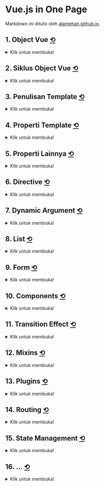 <div id="top"></div>

# Vue.js in One Page

Markdown ini ditulis oleh <a href="https://alamehan.github.io/">alamehan.github.io</a>.

## **1. Object Vue** <a href="#top">⟲</a>

<details>
<summary>Klik untuk membuka!</summary><br>

```HTML
<html>
  <head>
    <title>Belajar Vue.js</title>
    <script src="https://cdn.jsdelivr.net/npm/vue@2.6.14/dist/vue.js"></script>
  </head>

  <body>
    <!-- Container (mount point), sebagai hasil kompilasi Vue -->
    <div id="app">
      <h1>Name: {{ name }}</h1> <!-- Cara 1 -->
      <h1>Age: {{ age }}</h1>
      <h1>{{ `Gender (Pria): ${gender}` }}</h1> <!-- Cara 2 -->
      <h1>{{ `Hobby: ${hobby[0]} ${hobby[1]}` }}</h1>
      <h1>{{ `Children: ${children[1]} & ${children[2]}` }}</h1>
    </div>

    <script>
      // Inisiasi object Vue (yang disimpan ke dalam variable vm)
      vm = new Vue({
        el: '#app',   // el merupakan property
        data: {       // begitupula dengan data
          name: 'Raihan Allaam',
          age: 30,
          gender: true,
          hobby: ['Design', 'Coding', 'Reading'],
          children: {
            1: 'Said',
            2: 'Nabila',
            3: 'Aisyah',
          },
        },
      });
    </script>
  </body>
</html>
```

Mengakses Properti didalam Object Vue menggunakan ```this.$data.name``` atau bisa langsung ```this.name```. Mengakses Properti diluar Object Vue menggunakan ```vm.$data.name``` atau bisa langsung ```vm.name```. Selain mount ditulis dengan cara:

```Javascript
vm = new Vue({ 
  el: '#app' ,
  ...
})
```

Bisa juga dengan cara berikut:

```Javascript
vm = new Vue({
  ...
})
vm.$mount('#app')
```

</details>

## **2. Siklus Object Vue** <a href="#top">⟲</a>

<details>
<summary>Klik untuk membuka!</summary><br>

```HTML
<html>
  <head>
    <title>Belajar Vue.js</title>
    <script src="https://cdn.jsdelivr.net/npm/vue@2.6.14/dist/vue.js"></script>
  </head>

  <body>
    <div id="app">
      <h1>{{ message }}</h1>
    </div>

    <script>
      vm = new Vue({
        el: '#app',
        data: {
          message: 'Hello World!',
        },
        beforeCreate() {
          console.log(`1. Before Create: message = ${this.message}`);
        },
        created() {
          console.log(`2. Created: message = ${this.message}`);
        },
        beforeMount() {
          console.log(`3. Before Mount: el = ${this.$el.textContent}`);
        },
        mounted() {
          console.log(`4. Mounted: el = ${this.$el.textContent}`);
        },
        beforeUpdate() {
          console.log(`5. Before Update: el = ${this.$el.textContent}`);
        },
        updated() {
          console.log(`6. Updated: el = ${this.$el.textContent}`);
        },
        beforeDestroy() {
          console.log(`7. Before Destroy`);
        },
        destroyed() {
          console.log(`8. Destroyed`);
        },
      });

      // Jika perintah di bawah ini diaktifkan, HOOK 5 & 6 akan ke-trigger
      // vm.message = 'Selamat Datang!';

      // Jika perintah di bawah ini diaktifkan, HOOK 7 & 8 akan ke-trigger
      // vm.$destroy()
    </script>
  </body>
</html>
```

Gunakan Console di Developer Tools-nya Google Chrome. Siklus Object Vue terdiri dari CREATE-MOUNT-UPDATE-DESTROY:
1. HOOK 1: ```beforeCreate()``` ➜ Belum bisa mengakses variabel message
2. HOOK 2: ```created()``` ➜ Sudah bisa mengakses & memanipulasi variabel message
3. HOOK 3: ```beforeMount()``` ➜ Sudah bisa mengakses DOM, namun Data belum dirender dengan Template
4. HOOK 4: ```mounted()``` ➜ Sudah bisa mengakses DOM & Data sudah dirender dengan Template
5. HOOK 5: ```beforeUpdate()``` ➜ Disini variabel message masih bernilai 'Hello World!' Padahal sudah diupdate dengan perintah vm.message = "Selamat Datang!" (lihat dibawah Object Vue ini)
6. HOOK 6: ```updated()``` ➜ Disini variabel message sudah terupdate menjadi 'Selamat Datang!'
7. HOOK 7: ```beforeDestroy()``` ➜ Terjadi sebelum Component dihapus
8. HOOK 8: ```destroyed()``` ➜ Terjadi setelah Object Vue dihapus

Nantinya masing-masing hook dapat dimanfaatkan untuk menjalankan suatu perintah tertentu.

</details>

## **3. Penulisan Template** <a href="#top">⟲</a>

<details>
<summary>Klik untuk membuka!</summary><br>

```HTML
<html>
  <head>
    <title>Belajar Vue.js</title>
    <script src="https://cdn.jsdelivr.net/npm/vue@2.6.14/dist/vue.js"></script>
    <style>
      .title {
        color: green;
      }
    </style>
  </head>

  <body>
    <div id="app">
      <h1>{{ message }}</h1> <!-- Baca data text -->
      <h1 v-once>{{ message }}</h1> <!-- Agar nilai tidak dapat diubah -->
      <h1 v-html="message_html"></h1> <!-- Baca data RAW HTML -->
      <h1 v-bind:class="class_h1">{{ message }}</h1> <!-- Baca data attribute -->
      <h1 :class="class_h1">{{ message }}</h1> <!-- Shorthand untuk v-bind -->
    </div>

    <script>
      vm = new Vue({
        el: '#app',
        data: {
          message: 'Hello World!', // Data text
          message_html: "<span style='color:red'>Hello World!</span>", // Data RAW HTML
          class_h1: 'title', // Data attribute (class CSS)
        },
      });
    </script>
  </body>
</html>
```

Template Vue (mustache ```{{ ... }}```) mendukung JavaScript Expressions, seperti ```{{ `Diskon: ${total * 10%}` }}```, ```{{ ok ? 'YES' : 'NO' }}```, ```{{ message.split('').reverse().join('') }}```. Atau jika dalam bentuk atribut HTML maka penulisannya dengan cara di-binding, contohnya sebagai berikut ```<h1 :id="`product-${index}`"></h1>```.

</details>

## **4. Properti Template** <a href="#top">⟲</a>

<details>
<summary>Klik untuk membuka!</summary><br>

```HTML
<html>
  <head>
    <title>Belajar Vue.js</title>
    <script src="https://cdn.jsdelivr.net/npm/vue@2.6.14/dist/vue.js"></script>
  </head>

  <body>
    <div id="app"></div>

    <script>
      vm = new Vue({
        el: '#app',
        data: {
          message1: 'Hello World!',
          message2: 'Halo Dunia!',
        },
        template: `<h1>{{ message1 }}</h1>`, // Properti Template
        render(createElement) { // Method Render
          return createElement('h1', this.message2);
        },
      });
    </script>
  </body>
</html>
```

Properti Template: Sejauh ini kita menulis template langsung di kode HTML. Namun Vue juga menyediakan cara lain untuk mendefinisikan Template yang menyatu dengan Object Vue itu sendiri, melalui Properti ```template```.

Method Render: Alternatif lain kita bisa juga menggunakan Method Render yang berfungsi menampilkan konten yang didefinisikan.

Catatan: Dalam contoh diatas Method Render mengembalikan fungsi ```createElement``` untuk menciptakan elemen HTML ```h1``` yang berisi nilai dari variabel ```message2```. Jika Properti Template & Method Render dua-duanya ada, maka Properti Template diabaikan.

</details>

## **5. Properti Lainnya** <a href="#top">⟲</a>

<details>
<summary>Klik untuk membuka!</summary><br>

```HTML
<html>
  <head>
    <title>Belajar Vue.js</title>
    <script src="https://cdn.jsdelivr.net/npm/vue@2.6.14/dist/vue.js"></script>
    <style>
      /* ⚠️ Style disimpan disini (jika ada) */
    </style>
  </head>

  <body>
    <div id="app">
      <!-- Implementasi properti methods -->
      <h1>{{ counter }}</h1>
      <button onclick="vm.decrement()">-</button>
      <button onclick="vm.increment()">+</button><hr>

      <!-- Implementasi properti computed -->
      {{ fullName }}<hr>

      <!-- Implementasi properti filters -->
      <h1>Upper: {{ message | upper() }}</h1> <!-- Atau bisa juga hanya 'upper' saja -->
      <h1>Reverse: {{ message | reverse }}</h1>
      <h1>Upper & Reverse: {{ message | upper | reverse }}</h1><hr>
      <h1>{{ price | formatCurrency('USD') }}</h1>
      <h1>{{ price | formatCurrency('IDR') }}</h1>
    </div>

    <script>
      vm = new Vue({
        el: '#app',
        data: {
          counter: 0,
          firstName: 'Raihan',
          lastName: 'Allaam',
          message: 'Hello World!',
          price: 500000,
        },

        methods: { // Properti methods
          increment() {
            this.counter++;
          },
          decrement() {
            this.counter--;
          },
        },

        computed: { // Properti computed
          fullName() {
            return `${this.firstName} ${this.lastName}`;
          },
        },

        filters: { // Properti filters
          upper(text) {
            return text.toUpperCase();
          },
          reverse(text) {
            return text.split('').reverse().join('');
          },
          formatCurrency(value, currency) {
            var formatter = new Intl.NumberFormat('id-ID', {
              style: 'currency',
              currency: currency,
              minimumFractionDigits: 2,
            });
            return formatter.format(value);
          },
        },
      });
    </script>
  </body>
</html>
```

Properti methods: Cocok untuk kasus jika ada Action/Event yang memanggil fungsi. Contohnya: fungsi untuk mengevaluasi suatu nilai, menampilkan pesan, mengubah variabel, dll.

Properti computed: Cocok untuk kasus mengembalikan nilai (Return Value), memakai/bergantung pada property data yang didefinisikan. Meskipun bentuknya fungsi, namun fungsi pada Computed tidak memiliki parameter dan oleh Vue tidak dianggap sebagai fungsi. Artinya kita tidak bisa memanggilnya dengan ```this.fullName()``` melainkan ```this.fullName``` layaknya variabel. Jadi Computed ini tepat digunakan sebagai variabel yang nilainya berasal dari variabel lain.

Properti filters: Cocok untuk kasus memanipulasi tampilan/format text pada suatu Template. Filter ditulis dengan menggunakan simbol ```|``` atau "pipe". Hal ini berbeda dengan Methods: ```vm.upper()``` & Computed: ```vm.fullName```, Filters tidak bisa dipanggil dari Object Vue.

Catatan: Deklarasi Filters juga bisa dilakukan diluar Object Vue (terpisah), contoh:

```Javascript
Vue.filter('upper', function(value) {
  return value.toUpperCase()
}) 
var vm = new Vue({
  // ...
})
```

</details>

## **6. Directive** <a href="#top">⟲</a>

<details>
<summary>Klik untuk membuka!</summary><br>

Directive merupakan atribut khusus yang disematkan pada elemen atau markup HTML sebagai penanda bahwa elemen DOM tersebut akan dikenai perlakuan tertentu oleh Vue.

1. ```v-html:``` ➜ Untuk menampilkan data berupa kode HTML.
2. ```v-text:``` ➜ Untuk menampilkan string biasa, sama dengan mustache ```{{ }}```.
3. ```v-once:``` ➜ Agar nilai variabel pada template tidak bisa diubah-ubah lagi (constant).
4. ```v-show:``` ➜ Untuk show/hide suatu elemen DOM. Dibalik layar pakai properti ```display``` pada CSS.
5. ```v-if:```, ```v-else-if```:, ```v-else```: ➜ Untuk merender/tidak merender suatu elemen DOM.
6. ```v-on:``` ➜ Berperan sebagai sebuah event listener pada elemen HTML/komponen Vue.
7. ```v-bind:``` ➜ Untuk mem-binding atribut HTML/komponen agar nilainya terupdate secara reactive sesuai dengan datanya.

Catatan:
1. Penulisan directive ```v-on:``` dapat disingkat menjadi ```@```
2. Penulisan directive ```v-bind:``` dapat disingkat menjadi ```:```

Ragam directive event:
1. ```@click``` ➜ Ketika mouse diklik
2. ```@mouseover``` ➜ Ketika mouse berada di area elemen
3. ```@mouseenter``` ➜ Ketika mouse masuk ke area elemen
4. ```@mouseout``` ➜ Ketika mouse keluar dari area elemen
5. ```@mousedown``` ➜ Sama dengan ```v-on:click```
6. ```@keyup``` ➜ Ketika keyboard up pada elemen (biasanya digunakan pada elemen input)
7. ```@keydown``` ➜ Ketika keyboard down pada elemen (biasanya digunakan pada elemen input)
8. ```@submit``` ➜ Ketika form di submit

Ragam modifier:
1. ```.once``` ➜ hanya boleh dilakukan sekali saja (misalnya klik, enter, dll)
2. ```.prevent``` ➜ Modifier ini berfungsi agar halaman tidak di-redirect
3. ```.enter``` ➜ Modifier ini akan bereaksi ketika keyboard Enter ditekan
4. ```.tab``` ➜ Modifier ini akan bereaksi ketika keyboard Tab ditekan
5. ```.delete``` ➜ mMdifier ini akan bereaksi ketika keyboard Delete atau Backspace ditekan
6. ```.esc``` ➜ Modifier ini akan bereaksi ketika keyboard Escape ditekan
7. ```.space``` ➜ Modifier ini akan bereaksi ketika keyboard Spasi ditekan
8. ```.native``` ➜ Modifier ini akan listen native event pada elemen root dari komponen
9. ```.ctrl``` ➜ Modifier ini akan bereaksi ketika keyboard Ctrl ditekan
10. ```.alt``` ➜ Modifier ini akan bereaksi ketika keyboard Alt ditekan
11. ```.shift``` ➜ Modifier ini akan bereaksi ketika keyboard Shift ditekan

Kita juga bisa menangani klik kiri/kanan/tengah pada mouse dengan modifier ```.left```, ```.right```, dan ```.middle```.
  
Sejak versi 2.5.0+, Vue menambahkan modifier ```.exact``` untuk memastikan bahwa event hanya akan dijalankan ketika key tersebut saja yang diklik. Dalam contoh (lihat di bawah) Button tanpa modifier ```.exact``` akan menjalankan ```info()``` ketika SHIFT ditekan meskipun saat yang bersamaan ALT/dll juga di tekan. Sedangkan Button dengan modifier ```.exact``` akan menjalankan ```info()``` HANYA ketika SHIFT ditekan, tidak menekan key lainnya.

> ⚠️ Source code di bawah ini menggunakan assets gambar

```HTML
<html>
  <head>
    <title>Belajar Vue.js</title>
    <script src="https://cdn.jsdelivr.net/npm/vue@2.6.14/dist/vue.js"></script>
    <style>
      .title {
        color: green;
        font-weight: bold;
      }
    </style>
  </head>

  <body>
    <div id="app">
      <p v-html="message_html"></p> <!-- 1. v-html -->
      <p v-text="message_text "></p> <!-- 2. v-text -->
      <p v-once>{{ message_text }}</p> <!-- 3. v-once -->
      <p v-show="displayMessage">Message Show {{ message_show }}</p> <!-- 4. v-show -->
      <hr>

      <!-- 5. v-if, v-else-if, v-else -->
      <div v-if="content">
        <h2>Judul</h2>
        <p>Paragraph 1</p>
        <p>Paragraph 2</p>
        <div>
          <div v-if="nilai === 'A'">Sempurna</div>
          <div v-else-if="nilai === 'B'">Bagus</div>
          <div v-else-if="nilai === 'C'">Cukup</div>
          <div v-else>Kurang</div>
        </div>
      </div>
      <hr>

      <!-- 6. v-on -->
      <p>Jumlah Klik: {{ counter }}x</p>
      <button v-on:click="counter += 1">Counter</button><br>
      <button v-on:click="info('Selamat Datang!')">Alert</button>
      <button @click.once="info('1X Klik Saja')">Alert + Modifier .once</button>
      <hr>
      <a href="http://google.com" @click="info('Go to link')">Tanpa Prevent</a><br>
      <a href="http://google.com" @click.prevent="info('Hold!')">Dengan Prevent</a><br>
      <hr>
      <input @keyup.enter="info('BOOOM! ' + $event.target.value)" value="Tekan enter" /><br>
      <button @click.ctrl="info('BOOOM!')">CTRL + CLICK</button>
      <br>
      <button @click.shift="info('BOOOM!')">SHIFT + CLICK</button>
      <button @click.shift.exact="info('BOOOM!')">SHIFT + CLICK</button>
      <br>
      <button @click.left="info('BOOOM!')">Klik Kiri</button>
      <button @click.right="info('BOOOM!')">Klik Kanan</button>
      <button @click.middle="info('BOOOM!')">Klik Tengah</button>
      <br>

      <!-- 7. v-bind -->
      <img v-bind:src="`assets/${imageSrc}`" />
      <div :class="classA">BINDING! STYLE CSS!</div>
    </div>

    <script>
      vm = new Vue({
        el: '#app',
        data: {
          message_html: "<span style='color:red'>Hello HTML!</span>",
          message_text: 'Hello World!',
          message_show: 'ON',
          displayMessage: true, // Coba ganti dengan false
          content: true, // Coba ganti dengan false
          nilai: 'A',
          counter: 0,
          imageSrc: 'logo1.png',
          classA: 'title',
        },
        methods: {
          info(text) {
            alert(text);
          },
        },
      });

      // Update data message (tidak berpengaruh pada v-once)
      vm.message_text = 'Halo Dunia! (Updated)';

      // Dalam 3 detik, 'logo1.png' akan berubah menjadi 'logo2.png'
      setTimeout(() => {
        vm.imageSrc = 'logo2.png';
      }, 3000);
    </script>
  </body>
</html>
```

Contoh ```v-bind``` lainnya:

```HTML
<a :href="url"></a>
<img :src="'images/' + imageSrc">
<div :class="[classA, classB]"></div>
<div :class="{ red: isRed }"></div>
<div :style="{ fontSize: size + 'px' }"></div>
<img v-bind="{ id: imageID, src: imageSrc }" />
```

</details>

## **7. Dynamic Argument** <a href="#top">⟲</a>

<details>
<summary>Klik untuk membuka!</summary><br>

Sejak versi 2.6.0, kita bisa menggunakan argumen dinamis pada sebuah directive:

```HTML
<html>
  <head>
    <title>Belajar Vue.js</title>
    <script src="https://cdn.jsdelivr.net/npm/vue@2.6.14/dist/vue.js"></script>
    <style>
      .title {
        color: red;
        font-weight: bold;
      }
    </style>
  </head>

  <body>
    <div id="app">
      <button v-on:click="info('Hello World!')">Button 1</button>
      <button v-on:[nama_event]="info('Hello World!')">Button 2</button> <!-- Dinamis -->
      <br>
      <button @click="info('Hello World!')">Button 3</button>
      <button @[nama_event]="info('Hello World!')">Button 4</button> <!-- Dinamis -->
      <hr>
      <div v-bind:class="classA">STANDARD 1</div>
      <div v-bind:[nama_atribut]="classA">DYNAMIC 1</div> <!-- Dinamis -->
      <br>
      <div :class="classA">STANDARD 2</div>
      <div :[nama_atribut]="classA">DYNAMIC 2</div> <!-- Dinamis -->
    </div>

    <script>
      vm = new Vue({
        el: '#app',
        data: {
          nama_event: 'click', // Coba ganti dengan "mouseover"
          nama_atribut: 'class', // Coba ganti dengan "style"
          classA: 'title',
        },
        methods: {
          info(text) {
            alert(text);
          },
        },
      });
    </script>
  </body>
</html>
```

</details>

## **8. List** <a href="#top">⟲</a>

<details>
<summary>Klik untuk membuka!</summary><br>

Data dalam bentuk list/daftar yang bisa berupa array, objek atau collection (array dari objek) bisa kita tampilkan dengan mudah menggunakan Vue. Vue mempunyai directive v-for yang berfungsi untuk melakukan perulangan.

> ⚠️ Source code di bawah ini menggunakan assets gambar

```HTML
<html>
  <head>
    <title>Belajar Vue.js</title>
    <script src="https://cdn.jsdelivr.net/npm/vue@2.6.14/dist/vue.js"></script>
  </head>

  <body>
    <div id="app">
      <!-- 1A. Menampilkan data Array -->
      <ul>
        <li v-for="buku in books_array">{{ buku }}</li><br>
      </ul>

      <!-- 1B. Menampilkan data Array + Index -->
      <ul>
        <li v-for="(buku, index) in books_array">{{ `${index+1}: ${buku}` }}</li><br>
      </ul>

      <!-- 1C. Menggunakan tag template (Array) -->
      <ul>
        <template v-for="buku in books_array">
          <li>{{ buku }}</li>
        </template>
      </ul>
      <hr>

      <!-- 2A. Menampilkan data Object -->
      <ul>
        <li v-for="buku of books_object">{{ buku }}</li><br>
      </ul>

      <!-- 2B. Menampilkan data Object + Key -->
      <ul>
        <li v-for="(buku, key) of books_object">{{ `${key}: ${buku}` }}</li><br>
      </ul>

      <!-- 2C. Menggunakan tag template (Object) -->
      <ul>
        <template v-for="buku of books_object">
          <li>{{ buku }}</li>
        </template>
      </ul>
      <hr>

      <!-- 3A. Menampilkan data Collection -->
      <table border=1>
        <tr v-for="buku of books_collection">
          <td>
            <img :src="`assets/${buku.img}`" width="100">
          </td>
          <td>
            {{ `ID: ${buku.id}` }}<br>
            {{ `Judul: ${buku.judul}` }}<br>
            {{ `Harga: ${buku.harga}` }}<br>
          </td>
        </tr>
      </table>
      <hr>

      <!-- 3B. Menampilkan data Collection + Kondisi -->
      <table border=1>
        <tr v-for="buku of books_collection" v-if="buku.harga>60000">
          <td>
            <img :src="`assets/${buku.img}`" width="100">
          </td>
          <td>
            {{ `ID: ${buku.id}` }}<br>
            {{ `Judul: ${buku.judul}` }}<br>
            {{ `Harga: ${buku.harga}` }}<br>
          </td>
        </tr>
      </table>
      <hr>

      <!-- 3C. Menampilkan data Collection + Filter -->
      <table border=1>
        <tr v-for="buku of lebihDari70Ribu">
          <td>
            <img :src="`assets/${buku.img}`" width="100">
          </td>
          <td>
            {{ `ID: ${buku.id}` }}<br>
            {{ `Judul: ${buku.judul}` }}<br>
            {{ `Harga: ${buku.harga}` }}<br>
          </td>
        </tr>
      </table>
      <hr>
    </div>

    <script>
      vm = new Vue({
        el: '#app',
        data: {
          books_array: ['Buku A', 'Buku B', 'Buku C', 'Buku D'],

          books_object: {
            id: 99,
            judul: 'Buku Koding',
            harga: 50000
          },

          books_collection: [
            { id: 1, judul: 'Buku Koding A', harga: 50000, img: 'cover-1.jpg' },
            { id: 2, judul: 'Buku Koding B', harga: 60000, img: 'cover-2.jpg' },
            { id: 3, judul: 'Buku Koding C', harga: 70000, img: 'cover-3.jpg' },
            { id: 4, judul: 'Buku Koding D', harga: 80000, img: 'cover-4.jpg' },
          ]
        },

        computed: {
          lebihDari70Ribu() {
            return this.books_collection.filter((buku) => {
              return buku.harga > 70000
            })
          }
        }
      });

      // 4A. Mengubah data pada Array
      vm.$set(vm.books_array, 1, 'Buku B (NEW)');

      // 4B. Mengubah data pada Object
      vm.$set(vm.books_object, 'judul', 'Buku Koding (NEW)')
    </script>
  </body>
</html>
```

</details>

## **9. Form** <a href="#top">⟲</a>

<details>
<summary>Klik untuk membuka!</summary><br>

**⚠️ BELUM DIRANGKUM ⚠️**

```HTML
<html>
  <head>
    <title>Belajar Vue.js</title>
    <script src="https://cdn.jsdelivr.net/npm/vue@2.6.14/dist/vue.js"></script>
    <style>
      /* ⚠️ Style disimpan disini (jika ada) */
    </style>
  </head>

  <body>
    <!-- ⚠️ Kode HTML disimpan disini -->

    <script>
      /* ⚠️ Script (Vue) disimpan disini */
    </script>
  </body>
</html>
```

</details>

## **10. Components** <a href="#top">⟲</a>

<details>
<summary>Klik untuk membuka!</summary>

### **👉 10-1. Global Component**

Bisa dipakai di mana saja, di ```<div id="app1">...</div>```, ```<div id="app2">...</div>```, dst.

```HTML
<html>
  <head>
    <title>Belajar Vue.js</title>
    <script src="https://cdn.jsdelivr.net/npm/vue@2.6.14/dist/vue.js"></script>
  </head>

  <body>
    <div id="app1">
      <component-a></component-a>
      <component-b></component-b>
    </div>

    <script>
      Vue.component('component-a', {
        template: `<h1>Component A</h1>`
      })

      Vue.component('component-b', {
        data() {
          return {
            message: 'Component B'
          }
        },
        template: `<h1>{{ message }}</h1>`
      })

      new Vue({
        el: '#app1'
      })
    </script>
  </body>
</html>
```

### **👉 10-2. Local Component**

Hanya bisa dipakai di ```<div id="app1">...</div>```, sesuai dengan yang ditargetkan.

```HTML
<html>
  <head>
    <title>Belajar Vue.js</title>
    <script src="https://cdn.jsdelivr.net/npm/vue@2.6.14/dist/vue.js"></script>
  </head>

  <body>
    <div id="app2">
      <component-c></component-c>
      <component-d></component-d>
    </div>

    <script>
      var ComponentC = {
        template: `<h1>Component C</h1>`,
      }

      var ComponentD = {
        data() {
          return {
            message: 'Component D'
          }
        },
        template: `<h1>{{ message }}</h1>`
      }

      new Vue({
        el: '#app2',
        components: {
          'component-c': ComponentC,
          'component-d': ComponentD,
        }
      })
    </script>
  </body>
</html>
```

### **👉 10-3. Kirim Data ke Component (Props) - Hardcode**

```HTML
<html>
  <head>
    <title>Belajar Vue.js</title>
    <script src="https://cdn.jsdelivr.net/npm/vue@2.6.14/dist/vue.js"></script>
    <style>
      .card {
        background: #efefef;
        border: 1px solid #ddd;
        margin: 3px;
        padding: 6px;
        height: 280px;
        float: left;
      }
    </style>
  </head>

  <body>
    <div id="app3">
      <book judul="Buku A" deskripsi="Koding Easy" img="cover-1.jpg"></book>
      <book judul="Buku B" deskripsi="Design Easy" img="cover-2.jpg"></book>
    </div>

    <script>
      var BookComponent1 = {
        data() {
          return {
            classCard: 'card'
          }
        },
        props: ['judul', 'deskripsi', 'img'], // Note: Tidak bisa menggunakan CamelCase
        template: `
          <div :class=" classCard">
            <h3>{{ judul }}</h3>
            <img :src="'assets/'+img" width=100>
            <p v-html="deskripsi"></p>
          </div>
        `
      }

      new Vue({
        el: '#app3',
        components: {
          'book': BookComponent1,
        }
      })
    </script>
  </body>
</html>
```

### **👉 10-4. Kirim Data ke Component (Props) - Dinamis**

```HTML
<html>
  <head>
    <title>Belajar Vue.js</title>
    <script src="https://cdn.jsdelivr.net/npm/vue@2.6.14/dist/vue.js"></script>
    <style>
      .card {
        background: #efefef;
        border: 1px solid #ddd;
        margin: 3px;
        padding: 6px;
        height: 280px;
        float: left;
      }
    </style>
  </head>

  <body>
    <div id="app4">
      <book v-for="buku in books_collection" :key="buku.id" :judul="buku.judul" :deskripsi="buku.deskripsi" :img="buku.img"></book>
    </div>

    <script>
      var BookComponent1 = {
        data() {
          return {
            classCard: 'card'
          }
        },
        props: ['judul', 'deskripsi', 'img'], // Note: Tidak bisa menggunakan CamelCase
        template: `
          <div :class=" classCard">
            <h3>{{ judul }}</h3>
            <img :src="'assets/'+img" width=100>
            <p v-html="deskripsi"></p>
          </div>
        `
      }

      new Vue({
        el: '#app4',
        components: {
          'book': BookComponent1,
        },
        data: {
          books_collection: [
            { id: 1, judul: 'Buku A', deskripsi: "Koding Easy", img: 'cover-1.jpg' },
            { id: 2, judul: 'Buku B', deskripsi: "Design Easy", img: 'cover-2.jpg' },
            { id: 3, judul: 'Buku C', deskripsi: "Gaming Easy", img: 'cover-3.jpg' },
            { id: 4, judul: 'Buku D', deskripsi: "Living Easy", img: 'cover-4.jpg' },
          ]
        }
      })
    </script>
  </body>
</html>
```

### **👉 10-5. Update Data Parent dari Component**

```HTML
<html>
  <head>
    <title>Belajar Vue.js</title>
    <script src="https://cdn.jsdelivr.net/npm/vue@2.6.14/dist/vue.js"></script>
    <style>
      .card {
        background: #efefef;
        border: 1px solid #ddd;
        margin: 3px;
        padding: 6px;
        height: 280px;
        float: left;
      }
    </style>
  </head>

  <body>
    <div id="app5">
      <h1>Selected: {{ selected_book }}</h1>
      <book v-for="buku in books_collection" :key="buku.id" :book="buku" @dipilih="selected_book = $event"></book>
    </div>

    <script>
      var BookComponent2 = {
        data() {
          return {
            classCard: 'card'
          }
        },
        props: ['book'],
        template: `
          <div :class="classCard">
            <h3>{{ book.judul }}</h3>

            <img :src="'assets/'+book.img" width=100>
            <p v-html="book.deskripsi"></p>
            <p>Rp.{{ book.harga }}</p><br>
            
            <button @click="$emit('dipilih', book.judul)">Select</button>
          </div>
        `
        // @click="$emit('dipilih', book.judul)" ➜ Saat di klik, nilai "book.judul" akan di-emit/
        // di-set ke event "dipilih", dengan demikian @dipilih="selected_book = $event" ➜ (di HTML)
        // artinya selected_book diisi dengan nilai dari $event, yaitu "book.judul".
      }

      new Vue({
        el: '#app5',
        components: {
          'book': BookComponent2,
        },
        data: {
          books_collection: [
            { id: 1, judul: 'Buku A', deskripsi: "Koding Easy", harga: 50000, img: 'cover-1.jpg' },
            { id: 2, judul: 'Buku B', deskripsi: "Design Easy", harga: 60000, img: 'cover-2.jpg' },
            { id: 3, judul: 'Buku C', deskripsi: "Gaming Easy", harga: 70000, img: 'cover-3.jpg' },
            { id: 4, judul: 'Buku D', deskripsi: "Living Easy", harga: 80000, img: 'cover-4.jpg' },
          ],
          selected_book: '',
        }
      })
    </script>
  </body>
</html>
```

### **👉 10-6. Two Way Data Binding di Component**

```HTML
<html>
  <head>
    <title>Belajar Vue.js</title>
    <script src="https://cdn.jsdelivr.net/npm/vue@2.6.14/dist/vue.js"></script>
  </head>

  <body>
    <div id="app6">
      <h1>{{ searchText }}</h1>
      <custom-input :value="searchText" @input="searchText = $event"></custom-input> <!-- CARA RIBET -->
      <custom-input v-model="searchText"></custom-input> <!-- CARA MUDAH -->
    </div>

    <script>
      Vue.component('custom-input', {
        props: ['value'],
        template: `
          <input :value="value" @input="$emit('input', $event.target.value)">
        `
      })

      new Vue({
        el: '#app6',
        data: {
          searchText: "Contoh"
        }
      })
    </script>
  </body>
</html>
```

### **👉 10-7. Kirim Konten ke dalam Component (Slots)**

```HTML
<html>
  <head>
    <title>Belajar Vue.js</title>
    <script src="https://cdn.jsdelivr.net/npm/vue@2.6.14/dist/vue.js"></script>
    <style>
      .card {
        background: #efefef;
        border: 1px solid #ddd;
        margin: 3px;
        padding: 6px;
        height: 120px;
        float: left;
      }
    </style>
  </head>

  <body>
    <div id="app7">
      <!-- Bagian A -->
      <kartu-a>
        <p>Tag p ini menimpa slots</p>
      </kartu-a>
      <kartu-a>
        <h4>Tag h4 ini menimpa slots</h4>
        <h5>Tag h5 ini juga menimpa slots</h5>
      </kartu-a>

      <!-- Bagian B -->
      <kartu-b></kartu-b> <!-- Diisi konten default -->
      <kartu-b>Hello Wolrd!</kartu-b> <!-- Konten default tertimpa -->

      <!-- Bagian C -->
      <!-- Jika multiple slots, bungkus dulu menggunakan template -->
      <kartu-c>
        <template v-slot:judul>
          <h4>Ini Judul</h4>
        </template>
        <template #isi>
          <!-- # merupakan shorthand untuk v-slot: -->
          <h4>Ini Isi</h4>
        </template>
      </kartu-c>

      <!-- Bagian D -->
      <!-- Jika single slots, tidak perlu dibungkus template -->
      <kartu-d #judul></kartu-d> <!-- Diisi konten default -->
      <kartu-d #judul>Bandung</kartu-d> <!-- Konten default tertimpa -->
    </div>

    <script>
      // A. Elemen <slot></slot> akan di-replace/di-timpa
      // dengan konten di component (di HTML)
      Vue.component('kartu-a', {
        template: `
          <div class="card">
            <strong>Informasi A</strong>
            <hr>
            <slot></slot>
          </div>
        `
      })

      // B. Jika di component (di HTML) tidak membuat konten
      // tertentu maka akan diisi oleh konten default slots
      Vue.component('kartu-b', {
        template: `
          <div class="card">
            <strong>Informasi B</strong>
            <hr>
            <slot>Ini menjadi konten default</slot>
          </div>
        `
      })

      // C. Multiple slots ditulis dengan menyertakan
      // atribut "name" di dalam tag slot
      Vue.component('kartu-c', {
        template: `
          <div class="card">
            <strong>Informasi C</strong>
            <hr>
            <slot name="judul">Judul Default</slot>
            <slot name="isi">Isi Default</slot>
          </div>
        `
      })

      // D. Mengakses property data dari component
      // pada slots harus di-binding terlebih dahulu
      Vue.component('kartu-d', {
        data() {
          return {
            message: "Hello"
          }
        },
        template: `
          <div class="card">
            <strong>Informasi D</strong>
            <hr>
            <slot name="judul" :defaultJudul="message">{{ message }}</slot>
          </div>
        `
      })

      new Vue({
        el: '#app7'
      })
    </script>
  </body>
</html>
```

### **👉 10-8. Dynamic Components**

Idenya: Kita memuat suatu component yang sudah diregister secara dinamis, atau hanya akan kita muat jika diperlukan saja.

```HTML
<html>
  <head>
    <title>Belajar Vue.js</title>
    <script src="https://cdn.jsdelivr.net/npm/vue@2.6.14/dist/vue.js"></script>
    <style>
      .card {
        background: #efefef;
        border: 1px solid #ddd;
        margin: 3px;
        padding: 6px;
        float: left;
      }
    </style>
  </head>

  <body>
    <div id="app8">
      <button @click="currentComponent='item-a'">Item A</button>
      <button @click="currentComponent='item-b'">Item B</button>
      <button @click="currentComponent='item-c'">Item C</button>
      <button @click="currentComponent='item-d'">Item D</button>
      <hr>
      <!-- <component> memiliki directive v-bind:is untuk memantau pergantian component yang dimuat -->
      <component :is="currentComponent"></component>
    </div>

    <script>
      var itemA = {
        template: `
          <div class="card">
            <strong>Isi Item A ...</strong>
          </div>
        `
      }

      var itemB = {
        template: `
          <div class="card">
            <strong>Isi Item B ...</strong>
          </div>
        `
      }

      var vm = new Vue({
        el: '#app8',
        data: {
          currentComponent: 'item-a' // Isi dengan nilai default, atau bisa juga dikosongkan.
        },
        components: {
          'item-a': itemA,
          'item-b': itemB,
          'item-c': {
            template: `
              <div class="card">
                <strong>Isi Item C ...</strong>
              </div>
            `
          },
          'item-d': {
            template: `
              <div class="card">
                <strong>Isi Item D ...</strong>
              </div>
            `
          },
        }
      })
    </script>
  </body>
</html>
```

</details>

## **11. Transition Effect** <a href="#top">⟲</a>

<details>
<summary>Klik untuk membuka!</summary><br>

Efek animasi transisi bawaan Vue, pada contoh di bawah ini merupakan animasi pergantian component.

```HTML
<html>
  <head>
    <title>Belajar Vue.js</title>
    <script src="https://cdn.jsdelivr.net/npm/vue@2.6.14/dist/vue.js"></script>
    <style>
      .card {
        background: #efefef;
        border: 1px solid #ddd;
        margin: 3px;
        padding: 6px;
        float: left;
      }

      .component-fade-enter-active,
      .component-fade-leave-active {
        transition: opacity .3s ease;
      }

      .component-fade-enter,
      .component-fade-leave-to {
        opacity: 0;
      }
    </style>
  </head>

  <body>
    <div id="app">
      <button @click="currentComponent='item-a'">Item A</button>
      <button @click="currentComponent='item-b'">Item B</button>
      <hr>
      <transition name="component-fade" mode="out-in">
        <component :is="currentComponent"></component>
      </transition>
      <!-- Coba ganti "out-in" menjadi "in-out", lalu lihat efeknya -->
    </div>

    <script>
      var itemA = {
        template: `
          <div class="card">
            <strong>Isi Item A ...</strong>
          </div>
        `
      }

      var itemB = {
        template: `
          <div class="card">
            <strong>Isi Item B ...</strong>
          </div>
        `
      }

      var vm = new Vue({
        el: '#app',
        data: {
          currentComponent: 'item-a',
        },
        components: {
          'item-a': itemA,
          'item-b': itemB,
        }
      })
    </script>
  </body>
</html>
```

</details>

## **12. Mixins** <a href="#top">⟲</a>

<details>
<summary>Klik untuk membuka!</summary><br>

Mixins: Reusable data, methods, template, etc. Saat Object Vue atau Component menggunakan mixins maka semua option (data, methods, template, dll) dari mixin tersebut akan digabungkan ke dalam Component yang menggunakannya tersebut.

### **👉 12-1. Konsep Dasar**

```HTML
<html>
  <head>
    <title>Belajar Vue.js</title>
    <script src="https://cdn.jsdelivr.net/npm/vue@2.6.14/dist/vue.js"></script>
  </head>

  <body>

    <script>
      var MixinHello = {
        data(){
          return{
            message: "hello from mixin",
            foo: "abc"
          }
        },
        methods: {
          pagi(){
            console.log("Selamat pagi!");
          },
          sore(){
            console.log("Selamat sore!");
          }
        }
      }

      var vm1 = new Vue({
        mixins: [MixinHello], // "Import" option dari MixinHello
        data(){
          return{
            message: "hello from vm1",
            bar: "def"
          }
        },
        methods: {
          siang(){
            console.log("Selamat siang!");
          },
        }
      })

      console.log(vm1.message) // Output: hello from vm1  (karena conflict, akan diambil yang asli)
      console.log(vm1.foo)     // Output: abc             (berasal dari mixins)
      console.log(vm1.bar)     // Output: def

      vm1.pagi()   // Output: Selamat pagi!  (berasal dari mixins)
      vm1.sore()   // Output: Selamat sore!  (berasal dari mixins)
      vm1.siang()  // Output: Selamat siang!

      var vm2 = new Vue({
        mixins: [MixinHello], // "Import" option dari MixinHello
        data(){
          return{
            bar: "def"
          }
        },
        methods: {
          malam(){
            console.log("Selamat malam!");
          }
        }
      })

      console.log(vm2.message) // Output: hello from mixin  (berasal dari mixins)
      console.log(vm2.foo)     // Output: abc               (berasal dari mixins)
      console.log(vm2.bar)     // Output: def

      vm2.pagi()   // Output: Selamat pagi!  (berasal dari mixins)
      vm2.sore()   // Output: Selamat sore!  (berasal dari mixins)
      vm2.malam()  // Output: Selamat malam!
    </script>
  </body>
</html>
```

### **👉 12-2. Implementasi di Component (Global)**

```HTML
<html>
  <head>
    <title>Belajar Vue.js</title>
    <script src="https://cdn.jsdelivr.net/npm/vue@2.6.14/dist/vue.js"></script>
    <style>
      .card {
        background: #efefef;
        border: 1px solid #ddd;
        margin: 3px;
        padding: 6px;
        float: left;
      }
    </style>
  </head>

  <body>
    <div id="app">
      <component-a ></component-a>
      <component-b data_props="Ini dari props"></component-b>
    </div>

    <script>
      MixinHeader = {
        data() {
          return {
            dataMixinA: 'Header',
            dataMixinB: 'Body',
          };
        },
        provide() { 
          return { 
            child: this 
          } 
        },
        components: {
          super: {
            inject: ['child'],
            template: `
              <div class="card">
                <h4>{{ child.dataMixinA }}</h4>
                <hr>
                <slot></slot>
              </div>`,
          }
          // <slot></slot> nantinya akan di-timpa
        },
      }

      Vue.component('component-a', {
        mixins: [MixinHeader],
        data(){
          return{
            message: "Coding Lover"
          }
        },
        template: `
          <super>
            <h6>{{ dataMixinB }}</h6>
            <h6>{{ message }}</h6>
          </super>
        `
        // <super></super> dan isi kontennya menimpa <slot></slot> di MixinHeader
      })

      Vue.component('component-b', {
        mixins: [MixinHeader],
        data(){
          return{
            message: "Design Lover"
          }
        },
        created() {
          this.dataMixinA = "Header New"; // Menimpa "dataMixinA" dari MixinHeader
          this.dataMixinB = "Body New";   // Menimpa "dataMixinB" dari MixinHeader
        },
        props: ["data_props"],            // Menggunakan props
        template: `
          <super>
            <h6>{{ dataMixinB }}</h6>
            <h6>{{ data_props }}</h6>
            <h6>{{ message }}</h6>
          </super>
        `
      })

      var vm = new Vue({
        el: '#app'
      });
    </script>
  </body>
</html>
```

### **👉 12-3. Implementasi di Component (Local)**

```HTML
<html>
  <head>
    <title>Belajar Vue.js</title>
    <script src="https://cdn.jsdelivr.net/npm/vue@2.6.14/dist/vue.js"></script>
    <style>
      .card {
        background: #efefef;
        border: 1px solid #ddd;
        margin: 3px;
        padding: 6px;
        float: left;
      }
    </style>
  </head>

  <body>
    <div id="app">
      <component-c ></component-c>
      <component-d data_props="Ini dari props"></component-d>
    </div>

    <script>
      MixinHeader = {
        data() {
          return {
            dataMixinA: 'Header',
            dataMixinB: 'Body',
          };
        },
        provide() { 
          return { 
            child: this 
          } 
        },
        components: {
          super: {
            inject: ['child'],
            template: `
              <div class="card">
                <h4>{{ child.dataMixinA }}</h4>
                <hr>
                <slot></slot>
              </div>`,
          }
          // <slot></slot> nantinya akan di-timpa
        },
      }

      var ComponentC = Vue.extend({
        mixins: [MixinHeader],
        data(){
          return{
            message: "Coding Lover"
          }
        },
        template: `
          <super>
            <h6>{{ dataMixinB }}</h6>
            <h6>{{ message }}</h6>
          </super>
        `
        // <super></super> dan isi kontennya menimpa <slot></slot> di MixinHeader
      })

      var ComponentD = Vue.extend({
        mixins: [MixinHeader],
        data(){
          return{
            message: "Design Lover"
          }
        },
        created() {
          this.dataMixinA = "Header New"; // Menimpa "dataMixinA" dari MixinHeader
          this.dataMixinB = "Body New";   // Menimpa "dataMixinB" dari MixinHeader
        },
        props: ["data_props"],            // Menggunakan props
        template: `
          <super>
            <h6>{{ dataMixinB }}</h6>
            <h6>{{ data_props }}</h6>
            <h6>{{ message }}</h6>
          </super>
        `
      })

      var vm = new Vue({
        el: '#app',
        components: {
          'component-c': ComponentC,
          'component-d': ComponentD,
        }
      })
    </script>
  </body>
</html>
```

</details>

## **13. Plugins** <a href="#top">⟲</a>

<details>
<summary>Klik untuk membuka!</summary><br>

**⚠️ BELUM DIRANGKUM ⚠️**

```HTML
<html>
  <head>
    <title>Belajar Vue.js</title>
    <script src="https://cdn.jsdelivr.net/npm/vue@2.6.14/dist/vue.js"></script>
    <style>
      /* ⚠️ Style disimpan disini (jika ada) */
    </style>
  </head>

  <body>
    <!-- ⚠️ Kode HTML disimpan disini -->

    <script>
      /* ⚠️ Script (Vue) disimpan disini */
    </script>
  </body>
</html>
```

</details>

## **14. Routing** <a href="#top">⟲</a>

<details>
<summary>Klik untuk membuka!</summary><br>

### **👉 14-1. Konsep Dasar**

```HTML
<html>
  <head>
    <title>Belajar Vue.js</title>
    <script src="https://cdn.jsdelivr.net/npm/vue@2.6.14/dist/vue.js"></script>
    <!-- 1. Tambahkan pustaka vue-router.js -->
    <script src="https://cdn.jsdelivr.net/npm/vue-router@3.5.2/dist/vue-router.js"></script>
  </head>

  <body>
    <div id="app">
      <!-- 7B. Mengakses path di template -->
      <h4>Current route: {{ $route.path }}</h4>
      <hr>

      <!-- 2. Deklarasi router di template -->
      <p>
        <router-link to="/">Home</router-link>
        <router-link to="/about">About</router-link>
      </p>
      <router-view></router-view>
    </div>

    <script>
      // 3. Definisikan konfigurasi component
      const Home = {template: `<div>Ini halaman home</div>`}
      const About = {template: `<div>Ini halaman about</div>`}

      // 4. Mapping route path dengan componentnya
      const routes = [
        {path:'/', component: Home, alias: '/home'},
        {path:'/about', component: About},
        {path:'*', redirect: '/'} // Redirect ke home jika URL tidak valid
      ]

      // 5. Register routing app pada Object dari Class VueRouter
      const router = new VueRouter({
        routes // Shorthand dari 'routes: routes'
      })

      // 6. Register Object router pada Object Vue
      var vm = new Vue({
        el: '#app',
        router,
        methods: {
          showCurrentRoute(){
            console.log(this.$route.path) // 7A. Mengakses path di dalam Object Vue
          }
        }
      })
    </script>
  </body>
</html>
```

### **👉 14-2. Dynamic Routing**

```HTML
<html>
  <head>
    <title>Belajar Vue.js</title>
    <script src="https://cdn.jsdelivr.net/npm/vue@2.6.14/dist/vue.js"></script>
    <style>
      /* ⚠️ Style disimpan disini (jika ada) */
    </style>
  </head>

  <body>
    <!-- ⚠️ Kode HTML disimpan disini -->

    <script>
      /* ⚠️ Script (Vue) disimpan disini */
    </script>
  </body>
</html>
```

</details>

## **15. State Management** <a href="#top">⟲</a>

<details>
<summary>Klik untuk membuka!</summary><br>

```HTML
<html>
  <head>
    <title>Belajar Vue.js</title>
    <script src="https://cdn.jsdelivr.net/npm/vue@2.6.14/dist/vue.js"></script>
    <style>
      /* ⚠️ Style disimpan disini (jika ada) */
    </style>
  </head>

  <body>
    <!-- ⚠️ Kode HTML disimpan disini -->

    <script>
      /* ⚠️ Script (Vue) disimpan disini */
    </script>
  </body>
</html>
```

</details>

## **16. ...** <a href="#top">⟲</a>

<details>
<summary>Klik untuk membuka!</summary><br>

```HTML
<html>
  <head>
    <title>Belajar Vue.js</title>
    <script src="https://cdn.jsdelivr.net/npm/vue@2.6.14/dist/vue.js"></script>
    <style>
      /* ⚠️ Style disimpan disini (jika ada) */
    </style>
  </head>

  <body>
    <!-- ⚠️ Kode HTML disimpan disini -->

    <script>
      /* ⚠️ Script (Vue) disimpan disini */
    </script>
  </body>
</html>
```

</details>
